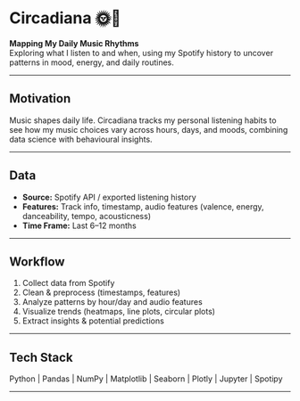 # Circadiana 🌞🎵
**Mapping My Daily Music Rhythms**  
Exploring what I listen to and when, using my Spotify history to uncover patterns in mood, energy, and daily routines.

---

## Motivation
Music shapes daily life. Circadiana tracks my personal listening habits to see how my music choices vary across hours, days, and moods, combining data science with behavioural insights.

---

## Data
- **Source:** Spotify API / exported listening history  
- **Features:** Track info, timestamp, audio features (valence, energy, danceability, tempo, acousticness)  
- **Time Frame:** Last 6–12 months

---

## Workflow
1. Collect data from Spotify  
2. Clean & preprocess (timestamps, features)  
3. Analyze patterns by hour/day and audio features  
4. Visualize trends (heatmaps, line plots, circular plots)  
5. Extract insights & potential predictions

---

## Tech Stack
Python | Pandas | NumPy | Matplotlib | Seaborn | Plotly | Jupyter | Spotipy

---
